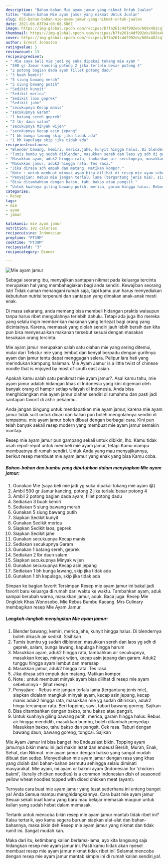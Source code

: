 ```yaml
---
description: "Bahan-bahan Mie ayam jamur yang nikmat Untuk Jualan"
title: "Bahan-bahan Mie ayam jamur yang nikmat Untuk Jualan"
slug: 655-bahan-bahan-mie-ayam-jamur-yang-nikmat-untuk-jualan
date: 2021-06-03T04:08:08.586Z
image: https://img-global.cpcdn.com/recipes/b7fa261c4df992eb/680x482cq70/mie-ayam-jamur-foto-resep-utama.jpg
thumbnail: https://img-global.cpcdn.com/recipes/b7fa261c4df992eb/680x482cq70/mie-ayam-jamur-foto-resep-utama.jpg
cover: https://img-global.cpcdn.com/recipes/b7fa261c4df992eb/680x482cq70/mie-ayam-jamur-foto-resep-utama.jpg
author: Ernest Johnston
ratingvalue: 5
reviewcount: 13
recipeingredient:
- " Mie saya beli mie jadi yg suka dipakai tukang mie ayam "
- "500 gr Jamur kancing potong 2 jika terlalu besar potong 4"
- "2 potong bagian dada ayam fillet potong dadu"
- "3 buah kemiri"
- "5 siung bawang merah"
- "5 siung bawang putih"
- "Sedikit kunyit"
- "Sedikit merica"
- "Sedikit laos geprek"
- "Sedikit jahe"
- "secukupnya Kecap manis"
- "secukupnya Garam"
- "1 batang sereh geprek"
- "2 lbr daun salam"
- "secukupnya Minyak wijen"
- "secukupnya Kecap asin jepang"
- "1 bh bunga lawang skip jika tidak ada"
- "1 bh kapulaga skip jika tidak ada"
recipeinstructions:
- "Blender bawang, kemiri, merica,jahe, kunyit hingga halus. Di blendernya boleh dikasih air sedikit. Sisihkan"
- "Tumis bumbu yg sudah diblender, masukkan sereh dan laos yg sdh di geprek, salam, bunga lawang, kapulaga hingga harum"
- "Masukkan ayam, aduk2 hingga rata, tambahkan air secukupnya, masukkan kecap, minyak wijen, kecap asin jepang dan garam. Aduk2 tunggu hingga ayam lembut dan meresap"
- "Masukkan jamur, aduk2 hingga rata. Tes rasa."
- "Jika dirasa sdh empuk dan matang. Matikan kompor."
- "Note : untuk membuat minyak ayam bisa dilihat di resep mie ayam sebelumnya           (lihat resep)"
- "Penyajian: Rebus mie jangan terlalu lama (tergantung jenis mie), siapkan didalam mangkuk minyak ayam, kecap asin jepang, kecap manis aduk2 hingga rata, masukkan mie yg sudah ditiriskan, aduk2 hinga tercampur rata. Beri topping, sawi, taburi bawang goreng. Sajikan"
- "Bisa ditambahkan dengan bakso, tahu bakso atau pangsit."
- "Untuk kuahnya giling bawang putih, merica, garam hingga halus. Rebus air hingga mendidih, masukkan bumbu, boleh ditambah penyedap. Masukkan bakso, tahu bakso dan pangsit. Cek rasa. Taburi dengan bawang daun, bawang goreng, tongcai. Sajikan"
categories:
- Resep
tags:
- mie
- ayam
- jamur

katakunci: mie ayam jamur 
nutrition: 102 calories
recipecuisine: Indonesian
preptime: "PT39M"
cooktime: "PT30M"
recipeyield: "3"
recipecategory: Dinner

---
```



![Mie ayam jamur](https://img-global.cpcdn.com/recipes/b7fa261c4df992eb/680x482cq70/mie-ayam-jamur-foto-resep-utama.jpg)

Sebagai seorang ibu, menyajikan santapan nikmat pada keluarga tercinta merupakan hal yang membahagiakan bagi anda sendiri. Kewajiban seorang istri Tidak cuman menangani rumah saja, tapi kamu pun harus menyediakan kebutuhan nutrisi terpenuhi dan santapan yang dimakan anak-anak mesti enak.

Di masa  sekarang, anda memang bisa membeli hidangan praktis walaupun tanpa harus ribet mengolahnya terlebih dahulu. Tetapi ada juga lho mereka yang selalu ingin memberikan makanan yang terlezat bagi orang yang dicintainya. Karena, memasak yang diolah sendiri jauh lebih bersih dan kita pun bisa menyesuaikan makanan tersebut sesuai dengan masakan kesukaan orang tercinta. 

Mie ayam jamur merupakan salah satu olahan mie yang sering ditemui, mulai dari Tekstur mie yang lembut dan kenyal berpadu dengan gurihnya ayam dan jamur tentu dapat menggugah selera. Pelipur lara hati yang merindukan kampung halaman. Mie Ayam Jamur is a little twist of chinese noodle that is enjoyed by most of south east asian.

Apakah kamu salah satu penikmat mie ayam jamur?. Asal kamu tahu, mie ayam jamur adalah hidangan khas di Indonesia yang kini digemari oleh banyak orang di hampir setiap wilayah di Indonesia. Anda bisa menghidangkan mie ayam jamur olahan sendiri di rumahmu dan pasti jadi santapan favorit di akhir pekanmu.

Anda jangan bingung untuk mendapatkan mie ayam jamur, karena mie ayam jamur tidak sulit untuk dicari dan kalian pun boleh mengolahnya sendiri di tempatmu. mie ayam jamur boleh dibuat dengan berbagai cara. Kini pun telah banyak sekali resep modern yang membuat mie ayam jamur semakin mantap.

Resep mie ayam jamur pun gampang sekali untuk dibikin, lho. Kamu tidak usah repot-repot untuk membeli mie ayam jamur, tetapi Kamu mampu membuatnya di rumah sendiri. Untuk Anda yang mau menyajikannya, berikut resep membuat mie ayam jamur yang enak yang bisa Kamu coba.

<!--inarticleads1-->

##### Bahan-bahan dan bumbu yang dibutuhkan dalam menyiapkan Mie ayam jamur:

1. Gunakan  Mie (saya beli mie jadi yg suka dipakai tukang mie ayam 😁)
1. Ambil 500 gr Jamur kancing, potong 2 jika terlalu besar potong 4
1. Ambil 2 potong bagian dada ayam, fillet potong dadu
1. Sediakan 3 buah kemiri
1. Sediakan 5 siung bawang merah
1. Gunakan 5 siung bawang putih
1. Siapkan Sedikit kunyit
1. Gunakan Sedikit merica
1. Siapkan Sedikit laos, geprek
1. Siapkan Sedikit jahe
1. Gunakan secukupnya Kecap manis
1. Sediakan secukupnya Garam
1. Gunakan 1 batang sereh, geprek
1. Sediakan 2 lbr daun salam
1. Siapkan secukupnya Minyak wijen
1. Gunakan secukupnya Kecap asin jepang
1. Sediakan 1 bh bunga lawang, skip jika tidak ada
1. Gunakan 1 bh kapulaga, skip jika tidak ada


Simpan ke bagian favorit Tersimpan Resep mie ayam jamur ini bakal jadi favorit baru keluarga di rumah dari waktu ke waktu. Tambahkan ayam, aduk sampai berubah warna, masukkan jamur, aduk. Baca juga: Resep Mie Ongklok Khas Wonosobo, Mie Rebus Bumbu Kacang. Mrs Culinary membagikan resep Mie Ayam Jamur. 

<!--inarticleads2-->

##### Langkah-langkah menyiapkan Mie ayam jamur:

1. Blender bawang, kemiri, merica,jahe, kunyit hingga halus. Di blendernya boleh dikasih air sedikit. Sisihkan
1. Tumis bumbu yg sudah diblender, masukkan sereh dan laos yg sdh di geprek, salam, bunga lawang, kapulaga hingga harum
1. Masukkan ayam, aduk2 hingga rata, tambahkan air secukupnya, masukkan kecap, minyak wijen, kecap asin jepang dan garam. Aduk2 tunggu hingga ayam lembut dan meresap
1. Masukkan jamur, aduk2 hingga rata. Tes rasa.
1. Jika dirasa sdh empuk dan matang. Matikan kompor.
1. Note : untuk membuat minyak ayam bisa dilihat di resep mie ayam sebelumnya -           (lihat resep)
1. Penyajian: - Rebus mie jangan terlalu lama (tergantung jenis mie), siapkan didalam mangkuk minyak ayam, kecap asin jepang, kecap manis aduk2 hingga rata, masukkan mie yg sudah ditiriskan, aduk2 hinga tercampur rata. Beri topping, sawi, taburi bawang goreng. Sajikan
1. Bisa ditambahkan dengan bakso, tahu bakso atau pangsit.
1. Untuk kuahnya giling bawang putih, merica, garam hingga halus. Rebus air hingga mendidih, masukkan bumbu, boleh ditambah penyedap. Masukkan bakso, tahu bakso dan pangsit. Cek rasa. Taburi dengan bawang daun, bawang goreng, tongcai. Sajikan


Mie Ayam Jamur ini bisa banget lho Endeusiast bikin. Topping ayam jamurnya bikin menu ini jadi makin lezat dan endeus! Bersih, Murah, Enak, Sehat, dan Nikmat. mie ayam jamur dengan bakso yang sangat mudah dibuat dan sedap. Menyediakan mie ayam jamur dengan rasa yang khas yang diolah dari bahan-bahan bermutu sehingga selalu diminati masyarakat. Mie ayam, mi ayam or bakmi ayam (Indonesian for &#39;chicken bakmi&#39;, literally chicken noodles) is a common Indonesian dish of seasoned yellow wheat noodles topped with diced chicken meat (ayam). 

Ternyata cara buat mie ayam jamur yang lezat sederhana ini enteng banget ya! Anda Semua mampu menghidangkannya. Cara buat mie ayam jamur Sesuai sekali buat kamu yang baru mau belajar memasak maupun untuk kalian yang sudah hebat dalam memasak.

Tertarik untuk mencoba bikin resep mie ayam jamur mantab tidak ribet ini? Kalau tertarik, ayo kamu segera buruan siapkan alat-alat dan bahan-bahannya, maka bikin deh Resep mie ayam jamur yang nikmat dan tidak rumit ini. Sangat mudah kan. 

Maka dari itu, ketimbang kalian berlama-lama, ayo kita langsung saja hidangkan resep mie ayam jamur ini. Pasti kamu tiidak akan nyesel membuat resep mie ayam jamur nikmat tidak ribet ini! Selamat mencoba dengan resep mie ayam jamur mantab simple ini di rumah kalian sendiri,ya!.

